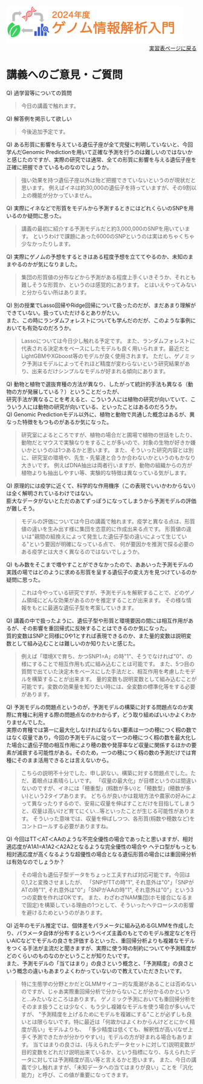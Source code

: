 <img src="https://github.com/CropEvol/lecture/blob/master/textbook_2024/images/logo.png?raw=true" alt="2024年度ゲノム情報解析入門" height="100px" align="middle">

<div align="right"><a href="https://github.com/CropEvol/lecture#section2">実習表ページに戻る</a></div>

# 講義へのご意見・ご質問

Q) 過学習等についての質問

> 今日の講義で触れます。

Q) 解答例を掲示して欲しい

> 今後追加予定です。

Q) ある形質に影響を与えている遺伝子座が全て完璧に判明していないと、今回学んだGenomic Predictionを用いて正確な予測を行うのは難しいのではないかと感じたのですが、実際の研究では通常、全ての形質に影響を与える遺伝子座を正確に把握できているものなのでしょうか。

> 強い効果を持つ遺伝子座以外は殆ど把握できていないというのが現状だと思います。
> 例えばイネは約30,000の遺伝子を持っていますが、その9割以上の機能が分かっていません。

Q) 実際にイネなどで形質をモデルから予測するときにはどれくらいのSNPを用いるのか疑問に思った。

> 講義の最初に紹介する予測モデルだと約3,000,000のSNPを用いています。
> というわけで課題にあった6000のSNPというのは実はめちゃくちゃ少なかったりします。

Q) 実際にゲノムの予想をするときはある程度予想を立ててやるのか、未知のままやるのかが気になりました。

> 集団の形質値の分布などから予測がある程度上手くいきそうか、それとも難しそうな形質か、というのは感覚的にあります。
> とはいえやってみないと分からない所はあります。

Q) 別の授業でLasso回帰やRidge回帰について扱ったのだが、まだあまり理解ができていない。扱っていただけるとありがたい。<br>
また、この時にランダムフォレストについても学んだのだが、このような事例においても有効なのだろうか。

> Lassoについては今日少し触れる予定です。
> また、ランダムフォレストに代表される決定木をベースにしたモデルも良く用いられます。最近だとLightGBMやXGboost等のモデルが良く使用されます。
> ただし、ゲノミック予測はモデルによってそれほど精度が変わらないという研究結果があり、出来るだけシンプルなモデルが好まれる傾向にあります。

Q) 動物と植物で選抜育種の方法が異なり、したがって統計的手法も異なる（動物の方が発展している？）ということだったが、<br>
研究手法が異なることを考えると、こういう人には植物の研究が向いていて、こういう人には動物の研究が向いている、といったことはあるのだろうか。<br>
Q) Genomic Predictionモデル以外に、植物と動物で共通した概念はあるが、異なった特徴をもつものがあるか気になった。

> 研究室によるところですが、植物の場合だと圃場で植物の世話をしたり、動物だとマウスで実験なりをすることが多いので、対象の生物が好きか嫌いかというのは1つあるかと思います。
> また、そういった研究内容とは別に、研究室の環境や、先生・先輩達と合うか合わないかというのもかなり大きいです。
> 例えばDNA抽出は両者行いますが、動物の組織からの方が植物よりも抽出しやすい等、実験的な特徴は異なっている気がします。

Q) 原理的には疫学に近くて、科学的な作用機序（この表現でいいかわからない）は全く解明されているわけではない。<br>
膨大なデータがないとただのあてずっぽうになってしまうから予測モデルの評価が難しそう。

> モデルの評価については今日の講義で触れます。疫学と異なる点は、形質値の違いを生み出す様に集団を恣意的に作成出来る点です。
> 形質値の違いは"親間の組換えによって発生した遺伝子型の違いによって生じている"という要因が明確になっている点で、
> 何が要因かを推測で探る必要のある疫学とは大きく異なるのではないでしょうか。

Q) もみ数をそこまで増やすことができなかったので、ああいった予測モデルの実践の場ではどのように求める形質を呈する遺伝子の変え方を見つけているのか疑問に思った。

> これは今やっている研究ですが、予測モデルを解釈することで、どのゲノム領域にどんな効果があるのかを推定することが出来ます。
> その様な情報をもとに最適な遺伝子型を考案していきます。

Q) 講義の中で扱ったように、遺伝子型や形質と環境要因の間には相互作用があるが、その影響を重回帰式に反映することはできるのか気になった。<br>
質的変数はSNPと同様に0や1とすれば表現できるのか、また量的変数は説明変数として組み込むことは難しいのか知りたいと感じた。

> 例えば「環境Xで育ち、かつSNP1=A」の時"1"、そうでなければ"0"、の様にすることで相互作用も式に組み込むことは可能です。
> また、5つ目の質問で出ていた決定木をベースにした手法だと、相互作用を考慮したモデルを構築することが出来ます。
> 量的変数も説明変数として組み込むことが可能です。変数の効果量を知りたい時には、全変数の標準化等をする必要があります。

Q) 予測モデルの問題点というのが，予測モデルの構築に対する問題点なのか実際に育種に利用する際の問題点なのかわからず，どう取り組めばいいかよくわかりませんでした。<br>
実際の育種では第一に最大化しなければならない要素は一つの穂につく籾の数ではなく収量であり，今回の予測モデルに従って一つの穂につく籾の数を最大化した場合に遺伝子間の相互作用により穂の数や発芽率など収量に関係するほかの要素が減衰する可能性がある。そのため，一つの穂につく籾の数の予測だけでは育種にそのまま活用できるとは言えないから。

> こちらの説明不十分でした、申し訳ない。構築に対する問題点でした。ただ、着眼点は素晴らしいです。
> 「収量の最大化」が目標というのは間違いないのですが、イネには「穂重型」(籾数が多い)と「穂数型」(穂数が多い)という2タイプあります。
> どちらが良いかは栽培方法や農家の好みによって異なったりするので、安易に収量を伸ばすことだけを目指してしまうと、収量は高いけど育てにくい…等といったことが生じる可能性があります。
> そういった意味では、収量を伸ばしつつ、各形質(籾数や穂数など)をコントロールする必要がありますね。

Q) 今回はTT＜AT＜AAのような不完全優性の場合であったと思いますが、相対適応度がA1A1=A1A2＜A2A2となるような完全優性の場合や
ヘテロ型がもっとも相対適応度が高くなるような超優性の場合となる遺伝形質の場合には重回帰分析は有効なのでしょうか？

> その場合も遺伝子型データをちょっと工夫すれば対応可能です。今回は0,1,2と変換させましたが、
> 「SNPがTTの時"1", それ意外は"0"」「SNPがATの時"1", それ意外は"0"」「SNPがAAの時"1", それ意外は"0"」という3つの変数を作ればOKです。
> また、わざわざNAM集団(ホモ接合になるまで固定)を構築している理由の1つとして、そういったヘテローシスの影響を避けるためというのがあります。

Q) 近年のモデル推定では、個体差をパラメータに組み込めるGLMMを作成したり、パラメータ自体が分布するというベイズ主義のもとでのモデル推定などを行いAICなどでモデルの良さを評価するといった、重回帰分析よりも複雑なモデルをつくる手法が主流だと聞きますが、実際に使う時の制約についてや予測精度がどのくらいのものなのかということが知りたいです。<br>
また、予測モデルの「当てはまり」の良さという概念と、「予測精度」の良さという概念の違いもあまりよくわかっていないので教えていただきたいです。

> 特に生態学の分野とかだとGLMMサイコー的な風潮があることは否めないのですが、じゃあ実際重回帰分析で分からないことが分かるのかというと…みたいなところはあります。
> ゲノミック予測においても重回帰分析をそのまま扱うことは少なく、もう少し複雑なモデルを使う場合が多いんですが、
> "予測精度を上げるためにモデルを複雑にする"ことが必ずしも良いとは限らないです。特に最近は「何故かはよくわからんけどとにかく精度が高い」モデルよりも、
> 「多少精度は低くても、解釈性が高い(なぜ上手く予測できたかが分かりやすい)」モデルの方が好まれる場合もあります。
> 当てはまりの良さは、(与えられたデータセットに対して)説明変数が目的変数をどれだけ説明出来ているか、という指標になり、与えられたデータに対しては予測精度が高い等と言えるかと思います。
> また、今日の講義で少し触れますが、「未知データへの当てはまりが良い」ことを「汎化能力」と呼び、この値が重要になってきます。